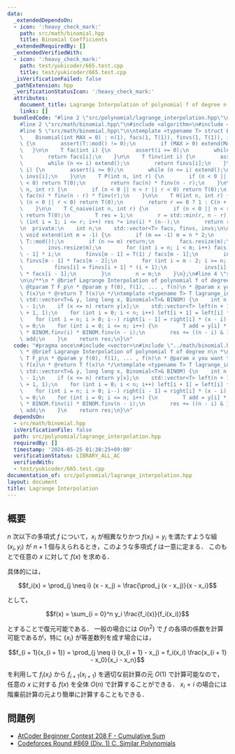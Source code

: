 ```yaml
---
data:
  _extendedDependsOn:
  - icon: ':heavy_check_mark:'
    path: src/math/binomial.hpp
    title: Binomial Coefficients
  _extendedRequiredBy: []
  _extendedVerifiedWith:
  - icon: ':heavy_check_mark:'
    path: test/yukicoder/665.test.cpp
    title: test/yukicoder/665.test.cpp
  _isVerificationFailed: false
  _pathExtension: hpp
  _verificationStatusIcon: ':heavy_check_mark:'
  attributes:
    document_title: Lagrange Interpolation of polynomial f of degree n
    links: []
  bundledCode: "#line 2 \"src/polynomial/lagrange_interpolation.hpp\"\n#include <vector>\n\
    #line 2 \"src/math/binomial.hpp\"\n#include <algorithm>\n#include <cassert>\n\
    #line 5 \"src/math/binomial.hpp\"\n\ntemplate <typename T> struct Binomial {\n\
    \    Binomial(int MAX = 0) : n(1), facs(1, T(1)), finvs(1, T(1)), invs(1, T(1))\
    \ {\n        assert(T::mod() != 0);\n        if (MAX > 0) extend(MAX + 1);\n \
    \   }\n\n    T fac(int i) {\n        assert(i >= 0);\n        while (n <= i) extend();\n\
    \        return facs[i];\n    }\n\n    T finv(int i) {\n        assert(i >= 0);\n\
    \        while (n <= i) extend();\n        return finvs[i];\n    }\n\n    T inv(int\
    \ i) {\n        assert(i >= 0);\n        while (n <= i) extend();\n        return\
    \ invs[i];\n    }\n\n    T P(int n, int r) {\n        if (n < 0 || n < r || r\
    \ < 0) return T(0);\n        return fac(n) * finv(n - r);\n    }\n\n    T C(int\
    \ n, int r) {\n        if (n < 0 || n < r || r < 0) return T(0);\n        return\
    \ fac(n) * finv(n - r) * finv(r);\n    }\n\n    T H(int n, int r) {\n        if\
    \ (n < 0 || r < 0) return T(0);\n        return r == 0 ? 1 : C(n + r - 1, r);\n\
    \    }\n\n    T C_naive(int n, int r) {\n        if (n < 0 || n < r || r < 0)\
    \ return T(0);\n        T res = 1;\n        r = std::min(r, n - r);\n        for\
    \ (int i = 1; i <= r; i++) res *= inv(i) * (n--);\n        return res;\n    }\n\
    \n  private:\n    int n;\n    std::vector<T> facs, finvs, invs;\n\n    inline\
    \ void extend(int m = -1) {\n        if (m == -1) m = n * 2;\n        m = std::min(m,\
    \ T::mod());\n        if (n >= m) return;\n        facs.resize(m);\n        finvs.resize(m);\n\
    \        invs.resize(m);\n        for (int i = n; i < m; i++) facs[i] = facs[i\
    \ - 1] * i;\n        finvs[m - 1] = T(1) / facs[m - 1];\n        invs[m - 1] =\
    \ finvs[m - 1] * facs[m - 2];\n        for (int i = m - 2; i >= n; i--) {\n  \
    \          finvs[i] = finvs[i + 1] * (i + 1);\n            invs[i] = finvs[i]\
    \ * facs[i - 1];\n        }\n        n = m;\n    }\n};\n#line 4 \"src/polynomial/lagrange_interpolation.hpp\"\
    \n\n/**\n * @brief Lagrange Interpolation of polynomial f of degree n\n *\n *\
    \ @tparam T F_p\n * @param y f(0), f(1), ... , f(n)\n * @param x you want to calculate\
    \ f(x)\n * @return T f(x)\n */\ntemplate <typename T> T lagrange_interpolation(const\
    \ std::vector<T>& y, long long x, Binomial<T>& BINOM) {\n    int n = y.size()\
    \ - 1;\n    if (x <= n) return y[x];\n    std::vector<T> left(n + 1, 1), right(n\
    \ + 1, 1);\n    for (int i = 0; i < n; i++) left[i + 1] = left[i] * (x - i);\n\
    \    for (int i = n; i > 0; i--) right[i - 1] = right[i] * (x - i);\n    T res\
    \ = 0;\n    for (int i = 0; i <= n; i++) {\n        T add = y[i] * left[i] * right[i]\
    \ * BINOM.finv(i) * BINOM.finv(n - i);\n        res += ((n - i) & 1) ? -add :\
    \ add;\n    }\n    return res;\n}\n"
  code: "#pragma once\n#include <vector>\n#include \"../math/binomial.hpp\"\n\n/**\n\
    \ * @brief Lagrange Interpolation of polynomial f of degree n\n *\n * @tparam\
    \ T F_p\n * @param y f(0), f(1), ... , f(n)\n * @param x you want to calculate\
    \ f(x)\n * @return T f(x)\n */\ntemplate <typename T> T lagrange_interpolation(const\
    \ std::vector<T>& y, long long x, Binomial<T>& BINOM) {\n    int n = y.size()\
    \ - 1;\n    if (x <= n) return y[x];\n    std::vector<T> left(n + 1, 1), right(n\
    \ + 1, 1);\n    for (int i = 0; i < n; i++) left[i + 1] = left[i] * (x - i);\n\
    \    for (int i = n; i > 0; i--) right[i - 1] = right[i] * (x - i);\n    T res\
    \ = 0;\n    for (int i = 0; i <= n; i++) {\n        T add = y[i] * left[i] * right[i]\
    \ * BINOM.finv(i) * BINOM.finv(n - i);\n        res += ((n - i) & 1) ? -add :\
    \ add;\n    }\n    return res;\n}\n"
  dependsOn:
  - src/math/binomial.hpp
  isVerificationFile: false
  path: src/polynomial/lagrange_interpolation.hpp
  requiredBy: []
  timestamp: '2024-05-25 01:38:25+09:00'
  verificationStatus: LIBRARY_ALL_AC
  verifiedWith:
  - test/yukicoder/665.test.cpp
documentation_of: src/polynomial/lagrange_interpolation.hpp
layout: document
title: Lagrange Interpolation
---
```


## 概要
$n$ 次以下の多項式 $f$ について，$x_i$ が相異なりかつ $f(x_i) = y_i$ を満たすような組 $(x_i, y_i)$ が $n + 1$ 個与えられるとき，このような多項式 $f$ は一意に定まる．
このもとで任意の $x$ に対して $f(x)$ を求める．

具体的には，

$$f_i(x) = \prod_{j \neq i} (x - x_j) = \frac{\prod_j (x - x_j)}{x - x_i}$$

として，

$$f(x) = \sum_{i = 0}^n y_i \frac{f_i(x)}{f_i(x_i)}$$

とすることで復元可能である．
一般の場合には $O(n^2)$ で $f$ の各項の係数を計算可能であるが，特に $\{x_i\}$ が等差数列を成す場合には，

$$f_{i + 1}(x_{i + 1}) = \prod_{j \neq i} (x_{i + 1} - x_j) = f_i(x_i) \frac{x_{i + 1} - x_0}{x_i - x_n}$$

を利用して $f_i(x_i)$ から $f_{i + 1}(x_{i + 1})$ を適切な前計算の元 $O(1)$ で計算可能なので，任意の $x$ に対する $f(x)$ を全体 $O(n)$ で計算することができる．
$x_i = i$ の場合には階乗前計算の元より簡単に計算することもできる．

## 問題例
- [AtCoder Beginner Contest 208 F - Cumulative Sum](https://atcoder.jp/contests/abc208/tasks/abc208_f)
- [Codeforces Round #869 (Div. 1) C. Similar Polynomials](https://codeforces.com/contest/1817/problem/C)